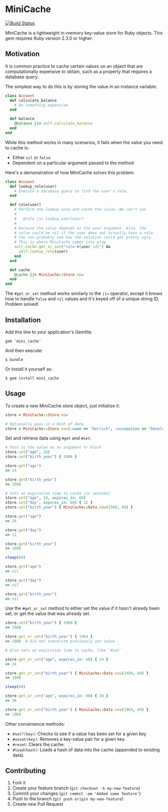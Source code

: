 # MiniCache

[![Build Status](https://travis-ci.org/djreimer/mini_cache.svg?branch=master)](https://travis-ci.org/djreimer/mini_cache)

MiniCache is a lightweight in-memory key-value store for Ruby objects.
This gem requires Ruby version 2.3.0 or higher.

## Motivation

It is common practice to cache certain values on an object that are
computationally expensive to obtain, such as a property that requires a
database query.

The simplest way to do this is by storing the value in an instance variable:

```ruby
class Account
  def calculate_balance
    # Do something expensive.
  end

  def balance
    @balance ||= self.calculate_balance
  end
end
```

While this method works in many scenarios, it fails when the value you
need to cache is:

- Either `nil` or `false`
- Dependent on a particular argument passed to the method

Here's a demonstration of how MiniCache solves this problem:

```ruby
class Account
  def lookup_role(user)
    # Execute a database query to find the user's role.
  end

  def role(user)
    # Perform the lookup once and cache the value. We can't use
    #
    #   @role ||= lookup_user(user)
    #
    # because the value depends on the user argument. Also, the
    # value could be nil if the user does not actually have a role.
    # You can probably see how the solution could get pretty ugly.
    # This is where MiniCache comes into play.
    self.cache.get_or_set("role-#{user.id}") do
      self.lookup_role(user)
    end
  end

  def cache
    @cache ||= MiniCache::Store.new
  end
end
```

The `#get_or_set` method works similarly to the `||=` operator, except it
knows how to handle `false` and `nil` values and it's keyed off of a unique string ID.
Problem solved!

## Installation

Add this line to your application's Gemfile:

    gem 'mini_cache'

And then execute:

    $ bundle

Or install it yourself as:

    $ gem install mini_cache

## Usage

To create a new MiniCache store object, just initialize it:

```ruby
store = MiniCache::Store.new

# Optionally pass in a Hash of data
store = MiniCache::Store.new(:name => "Derrick", :occupation => "Developer")
```

Set and retrieve data using `#get` and `#set`:

```ruby
# Pass in the value as an argument or block
store.set("age", 24)
store.set("birth_year") { 1988 }

store.get("age")
=> 24

store.get("birth_year")
=> 1988

# Sets an expiration time to cache (in seconds)
store.set("age", 24, expires_in: 60)
store.set("day", expires_in: 60) { 12 }
store.set("birth_year") { MiniCache::Data.new(1988, 60) }

store.get("age")
=> 24

store.get("day")
=> 12

store.get("birth_year")
=> 1988

sleep(60)

store.get("age")
=> nil

store.get("day")
=> nil

store.get("birth_year")
=> nil
```

Use the `#get_or_set` method to either set the value if it hasn't already been
set, or get the value that was already set.

```ruby
store.set("birth_year") { 1988 }
=> 1988

store.get_or_set("birth_year") { 1964 }
=> 1988  # Did not overwrite previously set value

# Also sets an expiration time to cache, like `#set`

store.get_or_set("age", expires_in: 60) { 24 }
=> 24

store.get_or_set("birth_year") { MiniCache::Data.new(1988, 60) }
=> 1988

sleep(60)

store.get_or_set("age", expires_in: 60) { 28 }
=> 28

store.get_or_set("birth_year") { MiniCache::Data.new(1964, 60) }
=> 1964
```

Other convenience methods:

- `#set?(key)`: Checks to see if a value has been set for a given key
- `#unset(key)`: Removes a key-value pair for a given key.
- `#reset`: Clears the cache.
- `#load(hash)`: Loads a hash of data into the cache (appended to existing data).

## Contributing

1. Fork it
2. Create your feature branch (`git checkout -b my-new-feature`)
3. Commit your changes (`git commit -am 'Added some feature'`)
4. Push to the branch (`git push origin my-new-feature`)
5. Create new Pull Request
